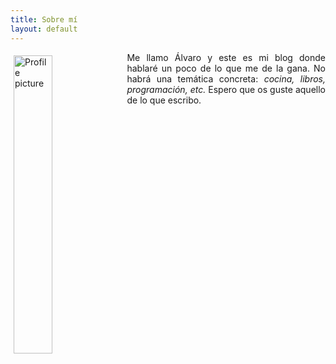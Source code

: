 ```yaml
---
title: Sobre mí
layout: default
---
```


<div>
    <img src="/images/profile-picture.jpeg" alt="Profile picture" style="float: left; margin: 1% 1%; width: 35%; height: auto;"></img>
    <p style="text-align: justify;"> Me llamo Álvaro y este es mi blog donde hablaré un poco de lo que me de la gana.
    No habrá una temática concreta: <i>cocina, libros, programación, etc.</i> Espero que os guste aquello de lo que escribo. </p>
</div>




[comment]: <> (Architecto adipisci eius repudiandae? Iusto a fuga
voluptatibus, sequi eaque maxime? Cupiditate voluptates facilis veniam
atque dolor, voluptatum distinctio enim odio? Deserunt? Lorem ipsum
dolor sit amet consectetur adipisicing elit. Ab illo voluptatum
numquam nesciunt libero minus nostrum voluptates, hic est excepturi,
blanditiis pariatur vitae commodi, cum aliquid quidem sit fugit ex!)
